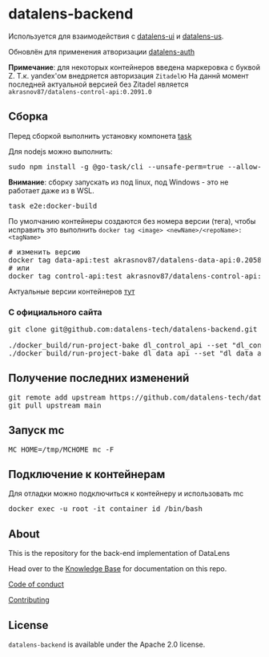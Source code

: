 # datalens-backend

Используется для взаимодействия с [datalens-ui](https://github.com/akrasnov87/datalens-ui) и [datalens-us](https://github.com/akrasnov87/datalens-us).

Обновлён для применения атворизации [datalens-auth](https://github.com/akrasnov87/datalens-auth) 

__Примечание__: для некоторых контейнеров введена маркеровка с буквой Z. Т.к. yandex'ом внедряется авторизация `Zitadel`ю На даннй момент последней актуальной версией без Zitadel является `akrasnov87/datalens-control-api:0.2091.0`

## Сборка

Перед сборкой выполнить установку компонета [task](https://taskfile.dev/usage/)

Для nodejs можно выполнить:
<pre>
sudo npm install -g @go-task/cli --unsafe-perm=true --allow-root
</pre>

__Внимание__: сборку запускать из под linux, под Windows - это не работает даже из в WSL.

<pre>
task e2e:docker-build
</pre>

По умолчанию контейнеры создаются без номера версии (тега), чтобы исправить это выполнить `docker tag <image> <newName>/<repoName>:<tagName>`

<pre>
# изменить версию
docker tag data-api:test akrasnov87/datalens-data-api:0.2058.0
# или
docker tag control-api:test akrasnov87/datalens-control-api:0.2058.0
</pre>

Актуальные версии контейнеров [тут](https://github.com/datalens-tech/datalens/blob/main/versions-config.json)

### С официального сайта

<pre>
git clone git@github.com:datalens-tech/datalens-backend.git && cd datalens-backend

./docker_build/run-project-bake dl_control_api --set "dl_control_api.tags=datalens-control-api:local"
./docker_build/run-project-bake dl_data_api --set "dl_data_api.tags=datalens-data-api:local"
</pre>

## Получение последних изменений

<pre>
git remote add upstream https://github.com/datalens-tech/datalens-backend.git
git pull upstream main
</pre>

## Запуск mc

<pre>
MC_HOME=/tmp/MCHOME mc -F
</pre>

## Подключение к контейнерам

Для отладки можно подключиться к контейнеру и использовать mc
<pre>
docker exec -u root -it container_id /bin/bash
</pre>

## About

This is the repository for the back-end implementation of DataLens

Head over to the [Knowledge Base](kb/index.md) for documentation on this repo.

[Code of conduct](CODE_OF_CONDUCT.md)

[Contributing](CONTRIBUTING.md)

## License

`datalens-backend` is available under the Apache 2.0 license.
